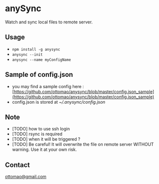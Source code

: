 anySync 
=================

Watch and sync local files to remote server.

Usage
-----------------
* ``npm install -g anysync``
* ``anysync --init``
* ``anysync --name myConfigName``

Sample of config.json
-----------------
* you may find a sample config here : [https://github.com/ottomao/anysync/blob/master/config.json_sample](https://github.com/ottomao/anysync/blob/master/config.json_sample)
* config.json is stored at *~/.anysync/config.json*

Note
-----------------
* [TODO] how to use ssh login 
* [TODO] rsync is required
* [TODO] when it will be triggered ?
* [TODO] Be careful! It will overwrite the file on remote server WITHOUT warning. Use it at your own risk.


Contact
-----------------
ottomao@gmail.com